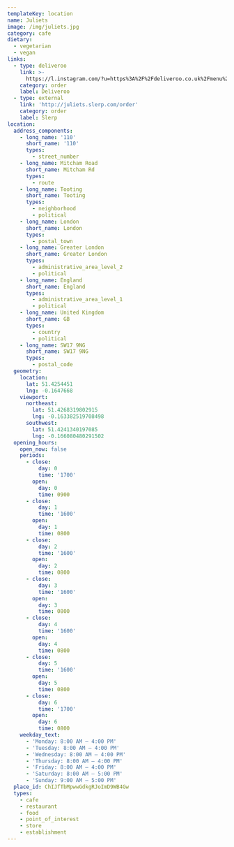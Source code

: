 ```yaml
---
templateKey: location
name: Juliets
image: /img/juliets.jpg
category: cafe
dietary:
  - vegetarian
  - vegan
links:
  - type: deliveroo
    link: >-
      https://l.instagram.com/?u=https%3A%2F%2Fdeliveroo.co.uk%2Fmenu%2Flondon%2Ftooting%2Fjuliets-tooting&e=ATPg4xtj38mwgIkrAz-hMD1jbmqj29mlq7Bg_tbEefPOF_64wVjEIznpkyfr3Ra16nonKCWhEF_K4xfmaw&s=1
    category: order
    label: Deliveroo
  - type: external
    link: 'http://juliets.slerp.com/order'
    category: order
    label: Slerp
location:
  address_components:
    - long_name: '110'
      short_name: '110'
      types:
        - street_number
    - long_name: Mitcham Road
      short_name: Mitcham Rd
      types:
        - route
    - long_name: Tooting
      short_name: Tooting
      types:
        - neighborhood
        - political
    - long_name: London
      short_name: London
      types:
        - postal_town
    - long_name: Greater London
      short_name: Greater London
      types:
        - administrative_area_level_2
        - political
    - long_name: England
      short_name: England
      types:
        - administrative_area_level_1
        - political
    - long_name: United Kingdom
      short_name: GB
      types:
        - country
        - political
    - long_name: SW17 9NG
      short_name: SW17 9NG
      types:
        - postal_code
  geometry:
    location:
      lat: 51.4254451
      lng: -0.1647668
    viewport:
      northeast:
        lat: 51.4268319802915
        lng: -0.163382519708498
      southwest:
        lat: 51.4241340197085
        lng: -0.166080480291502
  opening_hours:
    open_now: false
    periods:
      - close:
          day: 0
          time: '1700'
        open:
          day: 0
          time: 0900
      - close:
          day: 1
          time: '1600'
        open:
          day: 1
          time: 0800
      - close:
          day: 2
          time: '1600'
        open:
          day: 2
          time: 0800
      - close:
          day: 3
          time: '1600'
        open:
          day: 3
          time: 0800
      - close:
          day: 4
          time: '1600'
        open:
          day: 4
          time: 0800
      - close:
          day: 5
          time: '1600'
        open:
          day: 5
          time: 0800
      - close:
          day: 6
          time: '1700'
        open:
          day: 6
          time: 0800
    weekday_text:
      - 'Monday: 8:00 AM – 4:00 PM'
      - 'Tuesday: 8:00 AM – 4:00 PM'
      - 'Wednesday: 8:00 AM – 4:00 PM'
      - 'Thursday: 8:00 AM – 4:00 PM'
      - 'Friday: 8:00 AM – 4:00 PM'
      - 'Saturday: 8:00 AM – 5:00 PM'
      - 'Sunday: 9:00 AM – 5:00 PM'
  place_id: ChIJfTbMpwwGdkgRJoImD9WB4Gw
  types:
    - cafe
    - restaurant
    - food
    - point_of_interest
    - store
    - establishment
---
```


